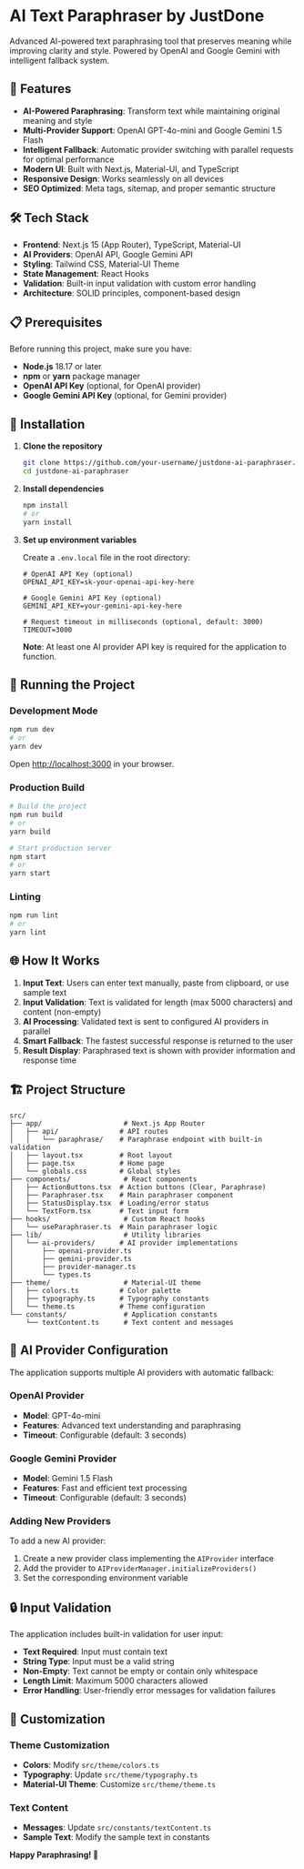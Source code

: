 # AI Text Paraphraser by JustDone

Advanced AI-powered text paraphrasing tool that preserves meaning while improving clarity and style. Powered by OpenAI and Google Gemini with intelligent fallback system.

## 🚀 Features

- **AI-Powered Paraphrasing**: Transform text while maintaining original meaning and style
- **Multi-Provider Support**: OpenAI GPT-4o-mini and Google Gemini 1.5 Flash
- **Intelligent Fallback**: Automatic provider switching with parallel requests for optimal performance
- **Modern UI**: Built with Next.js, Material-UI, and TypeScript
- **Responsive Design**: Works seamlessly on all devices
- **SEO Optimized**: Meta tags, sitemap, and proper semantic structure

## 🛠️ Tech Stack

- **Frontend**: Next.js 15 (App Router), TypeScript, Material-UI
- **AI Providers**: OpenAI API, Google Gemini API
- **Styling**: Tailwind CSS, Material-UI Theme
- **State Management**: React Hooks
- **Validation**: Built-in input validation with custom error handling
- **Architecture**: SOLID principles, component-based design

## 📋 Prerequisites

Before running this project, make sure you have:

- **Node.js** 18.17 or later
- **npm** or **yarn** package manager
- **OpenAI API Key** (optional, for OpenAI provider)
- **Google Gemini API Key** (optional, for Gemini provider)

## 🔧 Installation

1. **Clone the repository**

   ```bash
   git clone https://github.com/your-username/justdone-ai-paraphraser.git
   cd justdone-ai-paraphraser
   ```

2. **Install dependencies**

   ```bash
   npm install
   # or
   yarn install
   ```

3. **Set up environment variables**

   Create a `.env.local` file in the root directory:

   ```env
   # OpenAI API Key (optional)
   OPENAI_API_KEY=sk-your-openai-api-key-here

   # Google Gemini API Key (optional)
   GEMINI_API_KEY=your-gemini-api-key-here

   # Request timeout in milliseconds (optional, default: 3000)
   TIMEOUT=3000
   ```

   **Note**: At least one AI provider API key is required for the application to function.

## 🚀 Running the Project

### Development Mode

```bash
npm run dev
# or
yarn dev
```

Open [http://localhost:3000](http://localhost:3000) in your browser.

### Production Build

```bash
# Build the project
npm run build
# or
yarn build

# Start production server
npm start
# or
yarn start
```

### Linting

```bash
npm run lint
# or
yarn lint
```

## 🌐 How It Works

1. **Input Text**: Users can enter text manually, paste from clipboard, or use sample text
2. **Input Validation**: Text is validated for length (max 5000 characters) and content (non-empty)
3. **AI Processing**: Validated text is sent to configured AI providers in parallel
4. **Smart Fallback**: The fastest successful response is returned to the user
5. **Result Display**: Paraphrased text is shown with provider information and response time

## 🏗️ Project Structure

```
src/
├── app/                    # Next.js App Router
│   ├── api/               # API routes
│   │   └── paraphrase/    # Paraphrase endpoint with built-in validation
│   ├── layout.tsx         # Root layout
│   ├── page.tsx           # Home page
│   └── globals.css        # Global styles
├── components/             # React components
│   ├── ActionButtons.tsx  # Action buttons (Clear, Paraphrase)
│   ├── Paraphraser.tsx    # Main paraphraser component
│   ├── StatusDisplay.tsx  # Loading/error status
│   └── TextForm.tsx       # Text input form
├── hooks/                  # Custom React hooks
│   └── useParaphraser.ts  # Main paraphraser logic
├── lib/                    # Utility libraries
│   └── ai-providers/      # AI provider implementations
│       ├── openai-provider.ts
│       ├── gemini-provider.ts
│       ├── provider-manager.ts
│       └── types.ts
├── theme/                  # Material-UI theme
│   ├── colors.ts          # Color palette
│   ├── typography.ts      # Typography constants
│   └── theme.ts           # Theme configuration
└── constants/              # Application constants
    └── textContent.ts      # Text content and messages
```

## 🔌 AI Provider Configuration

The application supports multiple AI providers with automatic fallback:

### OpenAI Provider

- **Model**: GPT-4o-mini
- **Features**: Advanced text understanding and paraphrasing
- **Timeout**: Configurable (default: 3 seconds)

### Google Gemini Provider

- **Model**: Gemini 1.5 Flash
- **Features**: Fast and efficient text processing
- **Timeout**: Configurable (default: 3 seconds)

### Adding New Providers

To add a new AI provider:

1. Create a new provider class implementing the `AIProvider` interface
2. Add the provider to `AIProviderManager.initializeProviders()`
3. Set the corresponding environment variable

## 🔒 Input Validation

The application includes built-in validation for user input:

- **Text Required**: Input must contain text
- **String Type**: Input must be a valid string
- **Non-Empty**: Text cannot be empty or contain only whitespace
- **Length Limit**: Maximum 5000 characters allowed
- **Error Handling**: User-friendly error messages for validation failures

## 🎨 Customization

### Theme Customization

- **Colors**: Modify `src/theme/colors.ts`
- **Typography**: Update `src/theme/typography.ts`
- **Material-UI Theme**: Customize `src/theme/theme.ts`

### Text Content

- **Messages**: Update `src/constants/textContent.ts`
- **Sample Text**: Modify the sample text in constants

**Happy Paraphrasing! 🚀**
